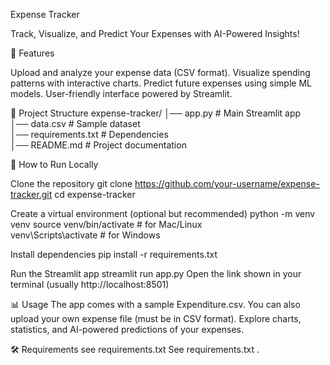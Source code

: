 Expense Tracker

Track, Visualize, and Predict Your Expenses with AI-Powered Insights!

📌 Features

Upload and analyze your expense data (CSV format).
Visualize spending patterns with interactive charts.
Predict future expenses using simple ML models.
User-friendly interface powered by Streamlit.

📂 Project Structure
expense-tracker/
│── app.py              # Main Streamlit app  
│── data.csv            # Sample dataset  
│── requirements.txt    # Dependencies  
│── README.md           # Project documentation  

🚀 How to Run Locally

Clone the repository
git clone https://github.com/your-username/expense-tracker.git
cd expense-tracker

Create a virtual environment (optional but recommended)
python -m venv venv
source venv/bin/activate   # for Mac/Linux  
venv\Scripts\activate      # for Windows  

Install dependencies
pip install -r requirements.txt

Run the Streamlit app
streamlit run app.py
Open the link shown in your terminal (usually http://localhost:8501)

📊 Usage
The app comes with a sample Expenditure.csv.
You can also upload your own expense file (must be in CSV format).
Explore charts, statistics, and AI-powered predictions of your expenses.

🛠️ Requirements
see requirements.txt
See requirements.txt
.
